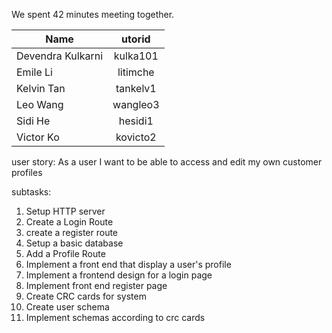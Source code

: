 We spent 42 minutes meeting together.

| Name        | utorid           | 
| ------------- |:-------------:| 
| Devendra Kulkarni       | kulka101 | 
| Emile Li      | litimche      | 
| Kelvin Tan | tankelv1      | 
| Leo Wang        | wangleo3 | 
| Sidi He       | hesidi1     | 
| Victor Ko | kovicto2      | 

user story: As a user I want to be able to access and edit my own customer profiles

subtasks:
1. Setup HTTP server
2. Create a Login Route
3. create a register route
4. Setup a basic database
5. Add a Profile Route
6. Implement a front end that display a user's profile
7. Implement a frontend design for a login page
8. Implement front end register page
9. Create CRC cards for system
10. Create user schema
11. Implement schemas according to crc cards
